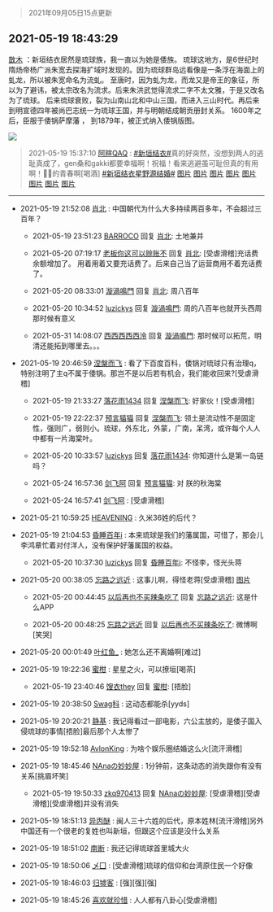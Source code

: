 > 2021年09月05日15点更新
<link rel="stylesheet" href="https://cdn.jsdelivr.net/gh/taotie6/sampleJSON@main/css/photo_show.css">


 ## 2021-05-19 18:43:29 

 [㪚木](https://www.coolapk.com/feed/27082708?shareKey=NzYxNmNkOWQxNGQxNjEzMTc3ZmE~) ：新垣结衣居然是琉球族，我一直以为她是倭族。
琉球这地方，是6世纪时隋炀帝杨广派朱宽去探海扩域时发现的。因为琉球群岛远看像是一条浮在海面上的虬龙，所以被朱宽命名为流虬。
至唐时，因为虬为龙，而龙又是帝王的象征，所以为了避讳，被太宗改名为流求。后来朱洪武觉得流求二字不太文雅<!--break-->，于是又改名为了琉球。
后来琉球衰败，裂为山南山北和中山三国，而进入三山时代。再后来到明宣德四年被尚巴志统一为琉球王国，并与明朝结成朝贡册封关系。 1600年之后，臣服于倭锅萨摩藩 ， 到1879年，被正式纳入倭锅版图。 

<div class="album">
<img class="img-item" src="http://image.coolapk.com/feed/2019/0507/23/1081091_4515_4853@400x225.gif" />
</div>

> 2021-05-19 15:37:10 
> [阿暄QAQ](https://www.coolapk.com/feed/27078900?shareKey=MmEwODVmZjVjMzgxNjEzMTc3ZmE~) : <a class="feed-link-tag" href="/t/新垣结衣?type=0">#新垣结衣#</a>真的好突然，没想到两人的逃耻真成了，gen桑和gakki都要幸福啊！祝福！看来逃避虽可耻但真的有用啊！👴🏻的青春啊[喝酒] <a class="feed-link-tag" href="/t/新垣结衣星野源结婚?type=0">#新垣结衣星野源结婚#</a> 
[图片](http://image.coolapk.com/feed/2021/0519/15/1196955_9534c7b2_9824_7621@741x734.jpeg)
[图片](http://image.coolapk.com/feed/2021/0519/15/1196955_6aaa0e1d_9824_7624@690x460.jpeg)
[图片](http://image.coolapk.com/feed/2021/0519/15/1196955_8fa0dbab_9824_7627@846x747.jpeg)
[图片](http://image.coolapk.com/feed/2021/0519/15/1196955_520f8cb2_9824_7629@900x591.jpeg)
[图片](http://image.coolapk.com/feed/2019/0923/00/2350740_7c9b1f7e_1584_532@280x204.gif)
[图片](http://image.coolapk.com/feed/2021/0519/15/1196955_80f71384_9824_7632@500x415.jpeg)
[图片](http://image.coolapk.com/feed/2021/0519/15/1196955_2ed80ffd_9824_7634@912x912.jpeg)
[图片](http://image.coolapk.com/feed/2021/0519/15/1196955_02009658_9824_7636@600x450.jpeg)

 ------- 

- 2021-05-19 21:52:08 [肖北](uid=1156293) : 中国朝代为什么大多持续两百多年，不会超过三百年？ 

    - 2021-05-19 23:51:23 [BARROCO](uid=838399) 回复 [肖北](uid=1156293): 土地兼并 

    - 2021-05-20 07:19:17 [老板你这可以赊账不](uid=3114123) 回复 [肖北](uid=1156293): [受虐滑稽]充话费余额增加了。 用着用着又要充话费了。后来自己当了运营商用不着充话费了。 

    - 2021-05-20 08:33:01 [漩渦鳴門](uid=3053073) 回复 [肖北](uid=1156293): 周八百年 

    - 2021-05-20 10:34:52 [luzickys](uid=1281987) 回复 [漩渦鳴門](uid=3053073): 周的八百年也就开头西周那时候有意义 

    - 2021-05-31 14:08:07 [西西西西西泠](uid=3009916) 回复 [漩渦鳴門](uid=3053073): 那时候可以拓荒，明清还能拓到哪里去。。。 

- 2021-05-19 20:46:59 [涅槃而飞](uid=1128897) : 看了下百度百科，倭锅对琉球只有治理q，特别注明了主q不属于倭锅。那岂不是以后若有机会，我们能收回来?[受虐滑稽] 

    - 2021-05-19 21:33:27 [落花雨1434](uid=1973235) 回复 [涅槃而飞](uid=1128897): 好家伙！[受虐滑稽] 

    - 2021-05-19 22:22:37 [预言猫猫](uid=1352348) 回复 [涅槃而飞](uid=1128897): 领土是流动性不是固定性，强则广，弱则小。琉球，外东北，外蒙，广南，呆湾，或许每个人人中都有一片海棠叶。 

    - 2021-05-20 10:33:57 [luzickys](uid=1281987) 回复 [落花雨1434](uid=1973235): 你知道什么是第一岛链吗？ 

    - 2021-05-24 16:57:36 [剑飞阿](uid=1634915) 回复 [预言猫猫](uid=1352348): 对 朕的秋海棠 

    - 2021-05-24 16:57:41 [剑飞阿](uid=1634915) : [受虐滑稽] 

- 2021-05-21 10:59:25 [HEAVENING](uid=1229102) : 久米36姓的后代？ 

- 2021-05-19 21:04:53 [昏睡百年i](uid=3470557) : 本来琉球是我们的藩属国，可惜了，那会儿李鸿章忙着对付洋人，没有保护好藩属国的权益。 

    - 2021-05-20 10:37:30 [luzickys](uid=1281987) 回复 [昏睡百年i](uid=3470557): 不怪李，怪光头蒋 

- 2021-05-20 00:38:05 [忘路之远近](uid=656491) : 这事儿啊，得怪老蒋[受虐滑稽] [图片](http://image.coolapk.com/feed/2021/0520/00/656491_2284_2053@750x1334.jpg)

    - 2021-05-20 00:44:45 [以后再也不买辣条吃了](uid=2168199) 回复 [忘路之远近](uid=656491): 这是什么APP 

    - 2021-05-20 00:48:25 [忘路之远近](uid=656491) 回复 [以后再也不买辣条吃了](uid=2168199): 微博啊[笑哭] 

- 2021-05-20 00:01:49 [叶红鱼_](uid=728808) : 她怎么还不离婚啊[难过] 

- 2021-05-19 19:22:36 [蜜柑](uid=1097842) : 星星之火，可以撩垣[喝茶] 

    - 2021-05-19 23:40:46 [馊衣they](uid=3626049) 回复 [蜜柑](uid=1097842): [捂脸] 

- 2021-05-19 20:38:50 [Swag科](uid=3229387) : 这动态都能杀[yyds] 

- 2021-05-19 20:20:21 [静基](uid=1353091) : 我记得看过一部电影，六公主放的，是倭子国入侵琉球的事情[捂脸]最后那个人太惨了 

- 2021-05-19 19:52:18 [AvlonKing](uid=964891) : 为啥个娱乐圈结婚这么火[流汗滑稽] 

- 2021-05-19 18:45:46 [NAnaの妙妙屋](uid=2867838) : 1分钟前，这条动态的消失跟你有没有关系[挑眉坏笑] 

    - 2021-05-19 19:50:33 [zkq970413](uid=1309703) 回复 [NAnaの妙妙屋](uid=2867838): [受虐滑稽][受虐滑稽][受虐滑稽]并没有消失 

- 2021-05-19 18:51:13 [异丙醚](uid=770992) : 闽人三十六姓的后代，原本姓林[流汗滑稽]另外中国还有一个很老的复姓也叫新垣，但跟这个应该是没什么关系 

- 2021-05-19 18:51:02 [南断](uid=1225983) : 我还记得琉球首里城大火 

- 2021-05-19 18:50:06 [乄囗](uid=759206) : [受虐滑稽]琉球的信仰和台湾原住民一个好像 

- 2021-05-19 18:46:03 [归墟客](uid=3287587) : [强][强][强] 

- 2021-05-19 18:45:26 [喜欢就珍惜](uid=701752) : 人人都有八卦心[受虐滑稽] 

